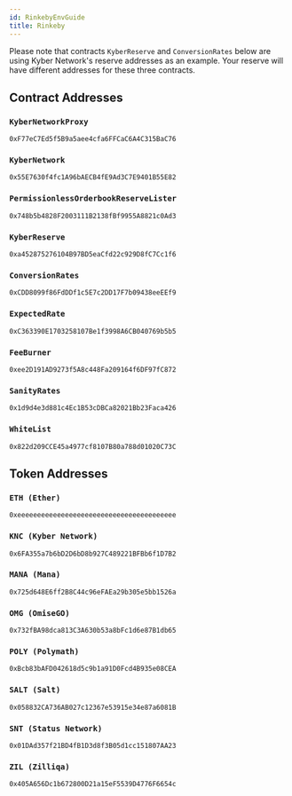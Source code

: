 ```yaml
---
id: RinkebyEnvGuide
title: Rinkeby
---
```


Please note that contracts `KyberReserve` and `ConversionRates` below are using Kyber Network's reserve addresses as an example. Your reserve will have different addresses for these three contracts.

## Contract Addresses
### `KyberNetworkProxy`
`0xF77eC7Ed5f5B9a5aee4cfa6FFCaC6A4C315BaC76`

### `KyberNetwork`
`0x55E7630f4fc1A96bAECB4fE9Ad3C7E9401B55E82`

### `PermissionlessOrderbookReserveLister`
`0x748b5b4828F2003111B2138fBf9955A8821c0Ad3`

### `KyberReserve`
`0xa452875276104B97BD5eaCfd22c929D8fC7Cc1f6`

### `ConversionRates`
`0xCDD8099f86FdDDf1c5E7c2DD17F7b09438eeEEf9`

### `ExpectedRate`
`0xC363390E1703258107Be1f3998A6CB040769b5b5`

### `FeeBurner`
`0xee2D191AD9273f5A8c448Fa209164f6DF97fC872`

### `SanityRates`
`0x1d9d4e3d881c4Ec1B53cDBCa82021Bb23Faca426`

### `WhiteList`
`0x822d209CCE45a4977cf8107B80a788d01020C73C`

## Token Addresses
### `ETH (Ether)`
`0xeeeeeeeeeeeeeeeeeeeeeeeeeeeeeeeeeeeeeeee`

### `KNC (Kyber Network)`
`0x6FA355a7b6bD2D6bD8b927C489221BFBb6f1D7B2`

### `MANA (Mana)`
`0x725d648E6ff2B8C44c96eFAEa29b305e5bb1526a`

### `OMG (OmiseGO)`
`0x732fBA98dca813C3A630b53a8bFc1d6e87B1db65`

### `POLY (Polymath)`
`0xBcb83bAFD042618d5c9b1a91D0Fcd4B935e08CEA`

### `SALT (Salt)`
`0x058832CA736AB027c12367e53915e34e87a6081B`

### `SNT (Status Network)`
`0x01DAd357f21BD4fB1D3d8f3B05d1cc151807AA23`

### `ZIL (Zilliqa)`
`0x405A656Dc1b672800D21a15eF5539D4776F6654c`
